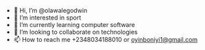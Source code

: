 - 👋 Hi, I’m @olawalegodwin
- 👀 I’m interested in sport
- 🌱 I’m currently learning computer software 
- 💞️ I’m looking to collaborate on technologies 
- 📫 How to reach me +2348034188010 or oyinboniyi1@gmail.com

<!---
GodwinOyinbo/GodwinOyinbo is a ✨ special ✨ repository because its `README.md` (this file) appears on your GitHub profile.
You can click the Preview link to take a look at your changes.
--->
